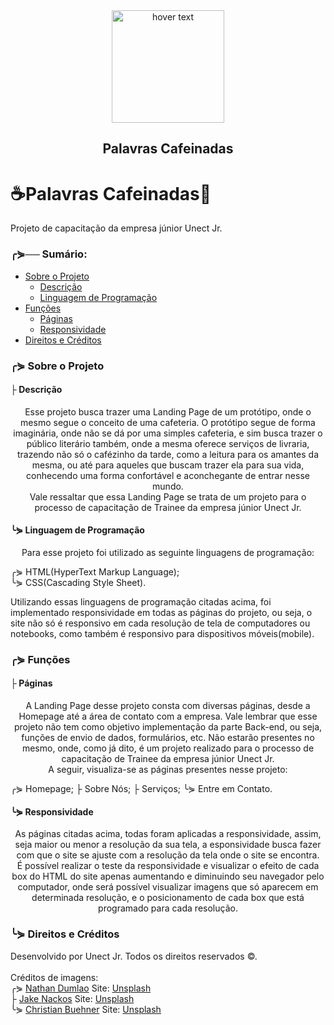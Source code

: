 <div align="center">
  <img src="https://github.com/pdroliveira1/ProjetoCapacitacaoUnect/blob/main/Projeto/Assets/logo_branca.svg" width="180" title="hover text">
</div>

<h2 align="center">Palavras Cafeinadas</h2>

# ☕Palavras Cafeinadas📕
Projeto de capacitação da empresa júnior Unect Jr.

### ╭⋟── Sumário:


<!--ts-->
  * [Sobre o Projeto](#about)
    * [Descrição](#description)
    * [Linguagem de Programação](#programLanguage)
  * [Funções](#feature)
    * [Páginas](#pages)
    * [Responsividade](#responsive)
  * [Direitos e Créditos](#copyright)
<!--te-->

### ╭⋟ Sobre o Projeto <a name="about"></a>

#### ├  Descrição <a name="description"></a>

 <p align="center">
  Esse projeto busca trazer uma Landing Page de um protótipo, onde o mesmo segue o conceito de uma cafeteria. O protótipo segue de forma imaginária, onde não se dá por uma simples cafeteria, e sim busca trazer o público literário também, onde a mesma oferece serviços de livraria, trazendo não só o cafézinho da tarde, como a leitura para os amantes da mesma, ou até para aqueles que buscam trazer ela para sua vida, conhecendo uma forma confortável e aconchegante de entrar nesse mundo.<br>
  Vale ressaltar que essa Landing Page se trata de um projeto para o processo de capacitação de Trainee da empresa júnior Unect Jr.
</p>
 
 #### ╰⋟ Linguagem de Programação <a name="programLanguage"></a>
 
 <p align="center">
  Para esse projeto foi utilizado as seguinte linguagens de programação:
  
  </p>
  <p>
    ╭⋟ HTML(HyperText Markup Language);<br>
    ╰⋟ CSS(Cascading Style Sheet).
  </p>
<p align="center">
  
  Utilizando essas linguagens de programação citadas acima, foi implementado responsividade em todas as páginas do projeto, ou seja, o site não só é responsivo em cada resolução de tela de computadores ou notebooks, como também é responsivo para dispositivos móveis(mobile).
  </p>

### ╭⋟ Funções <a name="feature"></a>

#### ├  Páginas <a name="pages"></a>

<p align="center">
  A Landing Page desse projeto consta com diversas páginas, desde a Homepage até a área de contato com a empresa. Vale lembrar que esse projeto não tem como objetivo implementação da parte Back-end, ou seja, funções de envio de dados, formulários, etc. Não estarão presentes no mesmo, onde, como já dito, é um projeto realizado para o processo de capacitação de Trainee da empresa júnior Unect Jr.<br>
  A seguir, visualiza-se as páginas presentes nesse projeto:
</p>
<p>
  ╭⋟ Homepage;
  ├  Sobre Nós;
  ├  Serviços;
  ╰⋟ Entre em Contato.
  </p>

#### ╰⋟ Responsividade <a name="responsive"></a>

<p align="center">
  As páginas citadas acima, todas foram aplicadas a responsividade, assim, seja maior ou menor a resolução da sua tela, a esponsividade busca fazer com que o site se ajuste com a resolução da tela onde o site se encontra.<br>
  É possível realizar o teste da responsividade e visualizar o efeito de cada box do HTML do site apenas aumentando e diminuindo seu navegador pelo computador, onde será possível visualizar imagens que só aparecem em determinada resolução, e o posicionamento de cada box que está programado para cada resolução.
  </p>
  
 ### ╰⋟ Direitos e Créditos <a name="copyright">
 
 Desenvolvido por Unect Jr. Todos os direitos reservados ©.<br>
 <br>
 Créditos de imagens:<br>
╭⋟ <a href="https://unsplash.com/@nate_dumlao?utm_source=unsplash&utm_medium=referral&utm_content=creditCopyText">Nathan Dumlao</a> Site: <a href="https://unsplash.com/">Unsplash</a><br>
├  <a href="https://unsplash.com/@jakenackos">Jake Nackos</a> Site: <a href="https://unsplash.com/">Unsplash</a><br>
╰⋟ <a href="https://unsplash.com/@christianbuehner">Christian Buehner</a> Site: <a href="https://unsplash.com/">Unsplash</a><br>
 
